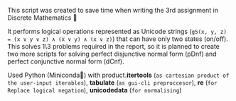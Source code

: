This script was created to save time when writing the 3rd assignment in Discrete Mathematics 🧮

It performs logical operations represented as Unicode strings (`g5(x, y, z) = (x ∨ y ∨ z) ∧ (x̅ ∨ y) ∧ (x ∨ z)`) that can have only two states (on/off). This solves 1\3 problems required in the report, so it is planned to create two more scripts for solving perfect disjunctive normal form (pDnf) and perfect conjunctive normal form (dCnf).

Used Python (Miniconda🐍) with product.<b>itertools</b> (`as cartesian product of the user-input iterables`), <b>tabulate</b> (`as gui-cli preproccesor`), <b>re</b> (`for Replace logical negation`), <b>unicodedata</b> (`for normalising`)

